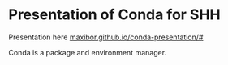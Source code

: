 # Presentation of Conda for SHH
Presentation here [maxibor.github.io/conda-presentation/#](https://maxibor.github.io/conda-presentation)

Conda is a package and environment manager.
